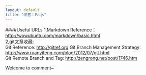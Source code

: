 ```yaml
---
layout: default
title: "问答：Faqs"
---
```

####Useful URLs
1,Markdown Reference：<http://wowubuntu.com/markdown/basic.html>  
2,git文章收藏:  
Git Reference: <http://gitref.org>
Git Branch Management Strategy: <http://www.ruanyifeng.com/blog/2012/07/git.html>    
Git Remote Branch and Tag: <http://zengrong.net/post/1746.htm>

Welcome to comment~
<!-- Blog Comments -->
<div class="media">
  <!-- UY BEGIN -->
  <div id="uyan_frame">
  </div>
  <script type="text/javascript" src="http://v2.uyan.cc/code/uyan.js?uid=1511840">
  </script>
  <!-- UY END -->
</div>
